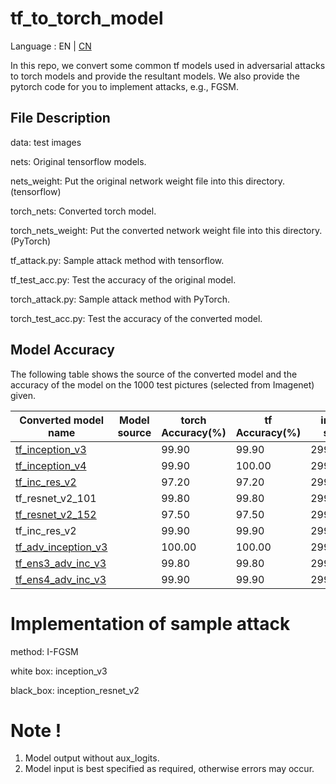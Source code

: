 # tf_to_torch_model

Language : EN | [CN](./README.cn.md) 

In this repo, we convert some common tf models used in adversarial attacks to torch models and provide the resultant models. We also provide the pytorch code for you to implement attacks, e.g., FGSM.
## File Description

data: test images

nets: Original tensorflow models.

nets_weight:  Put the original network weight file into this directory. (tensorflow)

torch_nets: Converted torch model.

torch_nets_weight: Put the converted network weight file into this directory. (PyTorch)

tf_attack.py: Sample attack method with tensorflow.

tf_test_acc.py: Test the accuracy of the original model.

torch_attack.py: Sample attack method with PyTorch.

torch_test_acc.py: Test the accuracy of the converted model.

##  Model Accuracy

The following table shows the source of the converted model and the accuracy of the model on the 1000 test pictures (selected from Imagenet) given.

| Converted model name                                         | Model source | torch Accuracy(%) | tf Accuracy(%) | input size |
| ------------------------------------------------------------ | ------------ | ------------------------------------------------------------ | ------------------------------------------------------------ | ------------------------------------------------------------ |
| [tf_inception_v3](https://github.com/ylhz/tf_to_pytorch_model/releases/download/v1.0/tf_inception_v3.npy) |              | 99.90 | 99.90 | 299*299 |
| [tf_inception_v4](https://github.com/ylhz/tf_to_pytorch_model/releases/download/v1.0/tf_inception_v4.npy) |              | 99.90 | 100.00 | 299*299 |
|[tf_inc_res_v2](https://github.com/ylhz/tf_to_pytorch_model/releases/download/v1.0/tf_inc_res_v2.npy)|| 97.20 | 97.20 | 299*299 |
|tf_resnet_v2_101||99.80|99.80|  299*299|
|[tf_resnet_v2_152](https://github.com/ylhz/tf_to_pytorch_model/releases/download/v1.0/tf_resnet_v2_152.npy)|| 97.50 | 97.50 | 299*299 |
| tf_inc_res_v2 ||99.90| 99.90 | 299*299 |
| [tf_adv_inception_v3](https://github.com/ylhz/tf_to_pytorch_model/releases/download/v1.0/tf_adv_inception_v3.npy) |              | 100.00 | 100.00 | 299*299 |
| [tf_ens3_adv_inc_v3](https://github.com/ylhz/tf_to_pytorch_model/releases/download/v1.0/tf_ens3_adv_inc_v3.npy) |              | 99.80 | 99.80 | 299*299 |
| [tf_ens4_adv_inc_v3](https://github.com/ylhz/tf_to_pytorch_model/releases/download/v1.0/tf_ens4_adv_inc_v3.npy) |              | 99.90 | 99.90 | 299*299 |

# Implementation of sample attack

method: I-FGSM

white box: inception_v3

black_box: inception_resnet_v2

# Note !

1. Model output without aux_logits. 
2. Model input is best specified as required, otherwise errors may occur.

